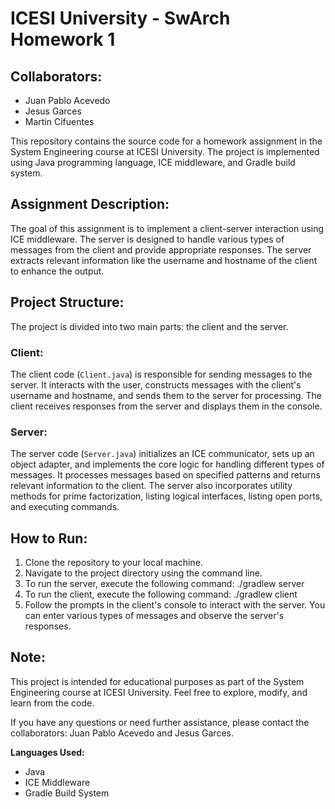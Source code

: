 # ICESI University - SwArch Homework 1

## Collaborators:
- Juan Pablo Acevedo
- Jesus Garces
- Martin Cifuentes

This repository contains the source code for a homework assignment in the System Engineering course at ICESI University. The project is implemented using Java programming language, ICE middleware, and Gradle build system.

## Assignment Description:
The goal of this assignment is to implement a client-server interaction using ICE middleware. The server is designed to handle various types of messages from the client and provide appropriate responses. The server extracts relevant information like the username and hostname of the client to enhance the output.

## Project Structure:
The project is divided into two main parts: the client and the server.

### Client:
The client code (`Client.java`) is responsible for sending messages to the server. It interacts with the user, constructs messages with the client's username and hostname, and sends them to the server for processing. The client receives responses from the server and displays them in the console.

### Server:
The server code (`Server.java`) initializes an ICE communicator, sets up an object adapter, and implements the core logic for handling different types of messages. It processes messages based on specified patterns and returns relevant information to the client. The server also incorporates utility methods for prime factorization, listing logical interfaces, listing open ports, and executing commands.

## How to Run:
1. Clone the repository to your local machine.
2. Navigate to the project directory using the command line.
3. To run the server, execute the following command: ./gradlew server
4. To run the client, execute the following command: ./gradlew client
5. Follow the prompts in the client's console to interact with the server. You can enter various types of messages and observe the server's responses.

## Note:
This project is intended for educational purposes as part of the System Engineering course at ICESI University. Feel free to explore, modify, and learn from the code.

If you have any questions or need further assistance, please contact the collaborators: Juan Pablo Acevedo and Jesus Garces.

**Languages Used:**
- Java
- ICE Middleware
- Gradle Build System



